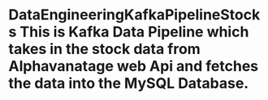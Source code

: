 # DataEngineeringKafkaPipelineStocks This is Kafka Data Pipeline which takes in the stock data from Alphavanatage web Api and fetches the data into the MySQL Database.
